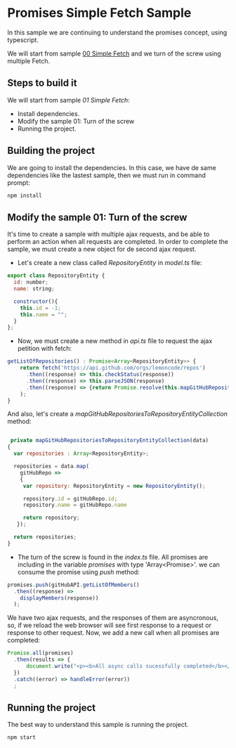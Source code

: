 # Promises Simple Fetch Sample

In this sample we are continuing to understand the promises concept, using typescript.

We will start from sample [00 Simple Fetch] and we turn of the screw using multiple Fetch.

[00 Simple Fetch]: https://github.com/Lemoncode/promises-ts-samples/tree/master/01%20Simple%20Fetch "Lemoncode GitHub"


## Steps to build it

We will start from sample _01 Simple Fetch_:

- Install dependencies.
- Modify the sample 01: Turn of the screw
- Running the project.


## Building the project

We are going to install the dependencies. In this case, we have de same dependencies like the lastest sample, then we must run in command prompt:

```bash
npm install
```

## Modify the sample 01: Turn of the screw

It's time to create a sample with multiple ajax requests, and be able to perform an action when all requests are completed. In order to complete the sample, we must create a new object for de second ajax request.

- Let's create a new class called _RepositoryEntity_ in _model.ts_ file:

```javascript
export class RepositoryEntity {
  id: number;
  name: string;

  constructor(){
    this.id = -1;
    this.name = "";
  }
};
```
- Now, we must create a new method in _api.ts_ file to request the ajax petition with fetch:
```javascript
getListOfRepositories() : Promise<Array<RepositoryEntity>> {
    return fetch('https://api.github.com/orgs/lemoncode/repos')
      .then((response) => this.checkStatus(response))
      .then((response) => this.parseJSON(response)
      .then((response) => {return Promise.resolve(this.mapGitHubRepositoriesToRepositoryEntityCollection(response))})
    );
}
```
And also, let's create a _mapGitHubRepositoriesToRepositoryEntityCollection_ method:

```javascript

 private mapGitHubRepositoriesToRepositoryEntityCollection(data)
{
  var repositories : Array<RepositoryEntity>;

  repositories = data.map(
    gitHubRepo =>
    {
     var repository: RepositoryEntity = new RepositoryEntity();

     repository.id = gitHubRepo.id;
     repository.name = gitHubRepo.name

     return repository;
   });

  return repositories;
}
```

- The turn of the screw is found in the _index.ts_ file. All promises are including in the variable *promises* with type 'Array<Promise<any>>'.
we can consume the promise using *push* method:
```javascript
promises.push(gitHubAPI.getListOfMembers()
  .then((response) =>
    displayMembers(response))
  );
  ```

We have two ajax requests, and the responses of them are asyncronous, so, if we reload the web browser will see first response to a request or response to other request.
Now, we add a new call when all promises are completed:
```javascript
Promise.all(promises)
  .then(results => {
      document.write("<p><b>All async calls sucessfully completed</b></p>");
  })
  .catch((error) => handleError(error))
  ;
```


## Running the project

The best way to understand this sample is running the project.

```bash
npm start
```
